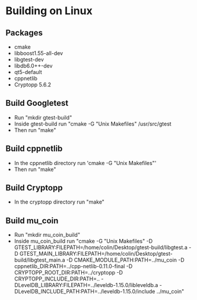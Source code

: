 # Building on Linux

## Packages
* cmake
* libboost1.55-all-dev
* libgtest-dev
* libdb6.0++-dev
* qt5-default
* cppnetlib
* Cryptopp 5.6.2

## Build Googletest
* Run "mkdir gtest-build"
* Inside gtest-build run "cmake -G "Unix Makefiles" /usr/src/gtest
* Then run "make"

## Build cppnetlib
* In the cppnetlib directory run 'cmake -G "Unix Makefiles"'
* Then run "make"

## Build Cryptopp
* In the cryptopp directory run "make"

## Build mu_coin
* Run "mkdir mu_coin_build"
* Inside mu_coin_build run "cmake -G "Unix Makefiles" -D GTEST_LIBRARY:FILEPATH=/home/colin/Desktop/gtest-build/libgtest.a -D GTEST_MAIN_LIBRARY:FILEPATH=/home/colin/Desktop/gtest-build/libgtest_main.a -D CMAKE_MODULE_PATH:PATH=../mu_coin -D cppnetlib_DIR:PATH=../cpp-netlib-0.11.0-final -D CRYPTOPP_ROOT_DIR:PATH=../cryptopp -D CRYPTOPP_INCLUDE_DIR:PATH=.. -DLevelDB_LIBRARY:FILEPATH=../leveldb-1.15.0/libleveldb.a -DLevelDB_INCLUDE_PATH:PATH=../leveldb-1.15.0/include ../mu_coin"